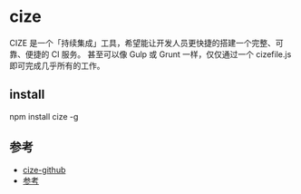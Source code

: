# cize

CIZE 是一个「持续集成」工具，希望能让开发人员更快捷的搭建一个完整、可靠、便捷的 CI 服务。 
甚至可以像 Gulp 或 Grunt 一样，仅仅通过一个 cizefile.js 即可完成几乎所有的工作。

## install
npm install cize -g

## 参考
- [cize-github](https://github.com/Houfeng/cize)
- [参考](http://blog.csdn.net/x_free/article/details/51975590)